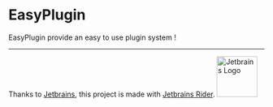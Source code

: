 # EasyPlugin
EasyPlugin provide an easy to use plugin system !

---

Thanks to [Jetbrains](https://www.jetbrains.com/?from=https://github.com/Unreal852/EasySharp), this project is made with [Jetbrains Rider](https://www.jetbrains.com/rider/).
<img src="https://i.imgur.com/GWgD5Cq.png" alt="Jetbrains Logo" width="80" height="80">

